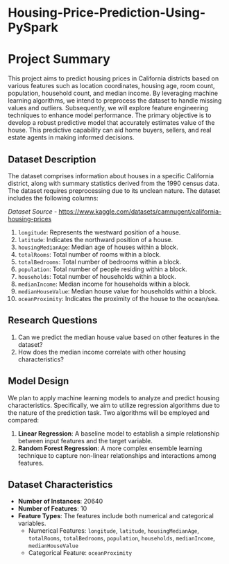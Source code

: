 # Housing-Price-Prediction-Using-PySpark

# Project Summary
This project aims to predict housing prices in California districts based on various features such as location coordinates, housing age, room count, population, household count, and median income. By leveraging machine learning algorithms, we intend to preprocess the dataset to handle missing values and outliers. Subsequently, we will explore feature engineering techniques to enhance model performance. The primary objective is to develop a robust predictive model that accurately estimates value of the house. This predictive capability can aid home buyers, sellers, and real estate agents in making informed decisions.

## Dataset Description
The dataset comprises information about houses in a specific California district, along with summary statistics derived from the 1990 census data. The dataset requires preprocessing due to its unclean nature. The dataset includes the following columns:

*Dataset Source* - https://www.kaggle.com/datasets/camnugent/california-housing-prices

1. `longitude`: Represents the westward position of a house.
2. `latitude`: Indicates the northward position of a house.
3. `housingMedianAge`: Median age of houses within a block.
4. `totalRooms`: Total number of rooms within a block.
5. `totalBedrooms`: Total number of bedrooms within a block.
6. `population`: Total number of people residing within a block.
7. `households`: Total number of households within a block.
8. `medianIncome`: Median income for households within a block.
9. `medianHouseValue`: Median house value for households within a block.
10. `oceanProximity`: Indicates the proximity of the house to the ocean/sea.

## Research Questions
1. Can we predict the median house value based on other features in the dataset?
2. How does the median income correlate with other housing characteristics?

## Model Design
We plan to apply machine learning models to analyze and predict housing characteristics. Specifically, we aim to utilize regression algorithms due to the nature of the prediction task. Two algorithms will be employed and compared:

1. **Linear Regression**: A baseline model to establish a simple relationship between input features and the target variable.
2. **Random Forest Regression**: A more complex ensemble learning technique to capture non-linear relationships and interactions among features.

## Dataset Characteristics
- **Number of Instances**: 20640
- **Number of Features**: 10
- **Feature Types**: The features include both numerical and categorical variables.
    - Numerical Features: `longitude`, `latitude`, `housingMedianAge`, `totalRooms`, `totalBedrooms`, `population`, `households`, `medianIncome`, `medianHouseValue`
    - Categorical Feature: `oceanProximity`
